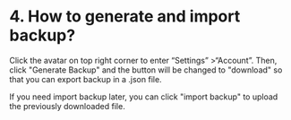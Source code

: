 # 4. How to generate and import backup?
Click the avatar on top right corner to enter “Settings” >“Account”. Then, click "Generate Backup" and the button will be changed to "download" so that you can export backup in a .json file.

If you need import backup later, you can click "import backup" to upload the previously downloaded file.

